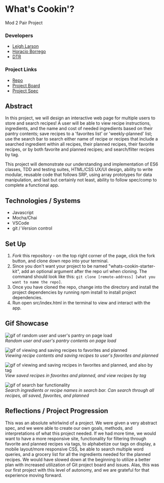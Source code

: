 # What's Cookin'?
Mod 2 Pair Project

### Developers
- [Leigh Larson](https://github.com/leighlars)
- [Horacio Borrego](https://github.com/H-Bo214)
- [DTR](https://gist.github.com/leighlars/d64f32a60448999d263e3d16af8b7e8d)

### Project Links
- [Repo](https://github.com/leighlars/whats-cookin-starter-kit)
- [Project Board](https://github.com/leighlars/whats-cookin-starter-kit/projects/1)
- [Project Spec](https://frontend.turing.io/projects/whats-cookin.html)

## Abstract 
In this project, we will design an interactive web page for multiple users to store and search recipes! A user will be able to view recipe instructions, ingredients, and the name and cost of needed ingredients based on their pantry contents; save recipes to a 'favorites list' or 'weekly-planned' list; use the search bar to search either name of recipe or recipes that include a searched ingredient within all recipes, their planned recipes, their favorite recipes, or by both favorite and planned recipes; and search/filter recipes by tag.

This project will demonstrate our understanding and implementation of ES6 classes, TDD and testing suites, HTML/CSS UX/UI design, ability to write modular, reusable code that follows SRP, using array prototypes for data manipulation, and last but certainly not least, ability to follow spec/comp to complete a functional app.

## Technologies / Systems
- Javascript
- Mocha/Chai
- VSCode 
- git / Version control

## Set Up 

1. *Fork* this repository - on the top right corner of the page, click the fork button, and clone down repo into your terminal. 
2. Since you don't want your project to be named "whats-cookin-starter-kit", add an optional argument after the repo url when cloning. The command should look like this: `git clone [remote-address] [what you want to name the repo]`.
3. Once you have cloned the repo, change into the directory and install the project dependencies by running npm install to install project dependencies.
4. Run open src/index.html in the terminal to view and interact with the app.

## Gif Showcase

![gif of random user and user's pantry on page load](/readme-gifs/refreshUser.gif)</br>
*Random user and user's pantry contents on page load*

![gif of viewing and saving recipes to favorites and planned](/readme-gifs/viewingsavingrecipes.gif)</br>
*Viewing recipe contents and saving recipes to user's favorites and planned*

![gif of viewing and saving recipes in favorites and planned, and also by tag](/readme-gifs/viewSavedTagged.gif)</br>
*View saved recipes in favorites and planned, and view recipes by tag*

![gif of search bar functionality](/readme-gifs/searchbar.gif)</br>
*Search ingredients or recipe names in search bar. Can search through all recipes, all saved, favorites, and planned*

## Reflections / Project Progression
This was an absolute whirlwind of a project. We were given a very abstract spec, and we were able to create our own goals, methods, and interpretations of what this project needed. 
If we had more time, we would want to have a more responsive site, functionality for filtering through favorite and planned recipes via tags, to alphabetize our tags on display, a mobile layout/more responsive CSS, be able to search multiple word queries, and a grocery list for all the ingredients needed for the planned recipes. We would have slowed down at the beginning to utilize a better plan with increased utilization of Git project board and issues. Alas, this was our first project with this level of autonomy, and we are grateful for that experience moving forward.
